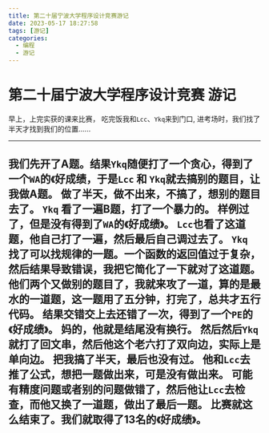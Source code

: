 ```yaml
---
title: 第二十届宁波大学程序设计竞赛游记
date: 2023-05-17 18:27:58
tags: [游记]
categories:
  - 编程
  - 游记
---
```

# 第二十届宁波大学程序设计竞赛 游记

早上，上完实获的课来比赛， 吃完饭我和`Lcc`、`Ykq`来到门口, 进考场时，我们找了半天才找到我们的位置......

---

我们先开了A题。结果`Ykq`随便打了一个贪心，得到了一个`WA`的`《`好成绩，于是`Lcc` 和 `Ykq`就去搞别的题目，让我做A题。
做了半天，做不出来，不搞了，想别的题目去了。
`Ykq` 看了一遍B题，打了一个暴力的。
样例过了，但是没有得到了`WA`的`《`好成绩`》`。
`Lcc`也看了这道题，他自己打了一遍，然后最后自己调过去了。
`Ykq` 找了可以找规律的一题。一个函数的返回值过于复杂，然后结果导致错误，我把它简化了一下就对了这道题。
他们两个又做别的题目了，我就来攻了一道，算的是最水的一道题，这一题用了五分钟，打完了，总共才五行代码。
结果交错交上去还错了一次，得到了一个`PE`的`《`好成绩`》`。
妈的，他就是结尾没有换行。
然后然后`Ykq`就打了回文串，然后他这个老六打了双向边，实际上是单向边。
把我搞了半天，最后也没有过。
他和`Lcc`去推了公式，想把一题做出来，可是没有做出来。
可能有精度问题或者别的问题做错了，然后他让`Lcc`去检查，而他又换了一道题，做出了最后一题。
比赛就这么结束了。我们就取得了$13$名的`《`好成绩`》`。
---
<script src="https://giscus.app/client.js"
        data-repo="kimi0705/kimi0705.github.io"
        data-repo-id="R_kgDOJfkTvA"
        data-category="Q&A"
        data-category-id="DIC_kwDOJfkTvM4CWmkN"
        data-mapping="pathname"
        data-strict="0"
        data-reactions-enabled="1"
        data-emit-metadata="0"
        data-input-position="bottom"
        data-theme="preferred_color_scheme"
        data-lang="zh-CN"
        data-loading="lazy"
        crossorigin="anonymous"
        async>
</script>
